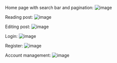 Home page with search bar and pagination:
![image](https://github.com/user-attachments/assets/1a966387-5aa9-4055-a608-7a2c3062e357)

Reading post:
![image](https://github.com/user-attachments/assets/c96c4eb3-164f-4e62-bfa6-6b1a74e1ada0)

Editing post:
![image](https://github.com/user-attachments/assets/e896b8c7-6c5d-4261-a32a-a3942a35a2b6)

Login:
![image](https://github.com/user-attachments/assets/33698ddf-1522-4a0b-ba78-68f1a5deee40)

Register:
![image](https://github.com/user-attachments/assets/35d16475-298a-47f4-b57f-1accd76e8a20)

Account management:
![image](https://github.com/user-attachments/assets/4a0bd744-fe2b-41f8-a103-fed65a61bb19)
